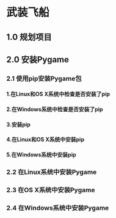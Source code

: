 # 武装飞船
## 1.0 规划项目
## 2.0 安装Pygame
### 2.1 使用pip安装Pygame包
#### 1.在Linux和OS X系统中检查是否安装了pip
#### 2.在Windows系统中检查是否安装了pip
#### 3.安装pip
#### 4.在Linux和OS X系统中安装pip
#### 5.在Windows系统中安装pip
### 2.2 在Linux系统中安装Pygame
### 2.3 在OS X系统中安装Pygame
### 2.4 在Windows系统中安装Pygame
